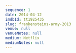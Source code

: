 ```yaml
---
sequence: 1
date: 2014-04-12
imdbId: tt1925435
slug: frankensteins-army-2013
venue: null
venueNotes: null
medium: Netflix
mediumNotes: null
---
```


